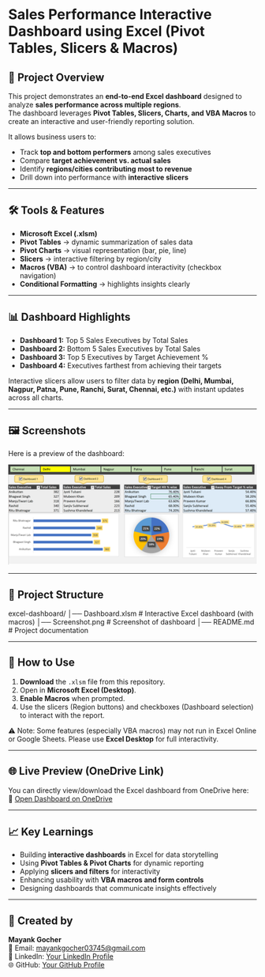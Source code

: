 # Sales Performance Interactive Dashboard using Excel (Pivot Tables, Slicers & Macros)

## 📌 Project Overview
This project demonstrates an **end-to-end Excel dashboard** designed to analyze **sales performance across multiple regions**.  
The dashboard leverages **Pivot Tables, Slicers, Charts, and VBA Macros** to create an interactive and user-friendly reporting solution.  

It allows business users to:
- Track **top and bottom performers** among sales executives  
- Compare **target achievement vs. actual sales**  
- Identify **regions/cities contributing most to revenue**  
- Drill down into performance with **interactive slicers**  

---

## 🛠️ Tools & Features
- **Microsoft Excel (.xlsm)**  
- **Pivot Tables** → dynamic summarization of sales data  
- **Pivot Charts** → visual representation (bar, pie, line)  
- **Slicers** → interactive filtering by region/city  
- **Macros (VBA)** → to control dashboard interactivity (checkbox navigation)  
- **Conditional Formatting** → highlights insights clearly  

---

## 📊 Dashboard Highlights
- **Dashboard 1:** Top 5 Sales Executives by Total Sales  
- **Dashboard 2:** Bottom 5 Sales Executives by Total Sales  
- **Dashboard 3:** Top 5 Executives by Target Achievement %  
- **Dashboard 4:** Executives farthest from achieving their targets  

Interactive slicers allow users to filter data by **region (Delhi, Mumbai, Nagpur, Patna, Pune, Ranchi, Surat, Chennai, etc.)** with instant updates across all charts.  

---

## 🖼️ Screenshots
Here is a preview of the dashboard:  

![Dashboard Preview](Screenshot.png)

---

## 📂 Project Structure
excel-dashboard/
│── Dashboard.xlsm # Interactive Excel dashboard (with macros)
│── Screenshot.png # Screenshot of dashboard
│── README.md # Project documentation


---

## 🚀 How to Use
1. **Download** the `.xlsm` file from this repository.  
2. Open in **Microsoft Excel (Desktop)**.  
3. **Enable Macros** when prompted.  
4. Use the slicers (Region buttons) and checkboxes (Dashboard selection) to interact with the report.  

⚠️ Note: Some features (especially VBA macros) may not run in Excel Online or Google Sheets. Please use **Excel Desktop** for full interactivity.  

---

## 🌐 Live Preview (OneDrive Link)
You can directly view/download the Excel dashboard from OneDrive here:  
🔗 [Open Dashboard on OneDrive](https://1drv.ms/x/c/ee4672fee81c743c/EUMGYDx2CIxDvV0Ukiv8uUEBRmlK-uTUs6MI4mF4VwwXoQ?e=qiJJ57)

---

## 📈 Key Learnings
- Building **interactive dashboards** in Excel for data storytelling  
- Using **Pivot Tables & Pivot Charts** for dynamic reporting  
- Applying **slicers and filters** for interactivity  
- Enhancing usability with **VBA macros and form controls**  
- Designing dashboards that communicate insights effectively  

---


## 👤 Created by
**Mayank Gocher**  
📧 Email: mayankgocher03745@gmail.com  
💼 LinkedIn: [Your LinkedIn Profile](https://linkedin.com/in/mayankgocher)  
🌐 GitHub: [Your GitHub Profile](https://github.com/mayankgocher)  

